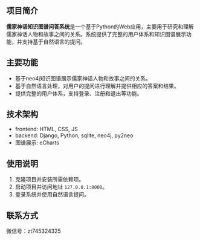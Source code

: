 ## 项目简介

**儒家神话知识图谱问答系统**是一个基于Python的Web应用，主要用于研究和理解儒家神话人物和故事之间的关系。系统提供了完整的用户体系和知识图谱展示功能，并支持基于自然语言的提问。

## 主要功能

* 基于neo4j知识图谱展示儒家神话人物和故事之间的关系。
* 基于自然语言处理，对用户的提问进行理解并提供相应的答案和结果。
* 提供完整的用户体系，支持登录、注册和退出等功能。


## 技术架构

* frontend: HTML, CSS, JS
* backend: Django, Python, sqlite, neo4j, py2neo
* 图谱展示: eCharts


## 使用说明

1. 克隆项目并安装所需依赖项。
2. 启动项目并访问地址 `127.0.0.1:8000`。
3. 登录系统并使用自然语言提问。


## 联系方式

微信号：zt745324325